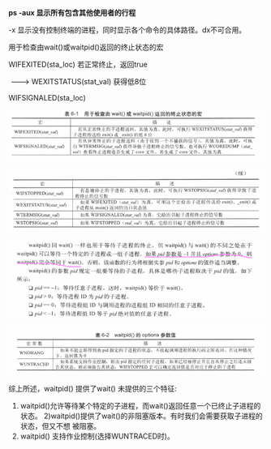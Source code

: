 



**ps   -aux 显示所有包含其他使用者的行程**

-x 显示没有控制终端的进程，同时显示各个命令的具体路径。dx不可合用。



用于检查由wait()或waitpid()返回的终止状态的宏





WIFEXITED(sta_loc)      若正常终止，返回true

​		---> WEXITSTATUS(stat_val)    获得低8位



WIFSIGNALED(sta_loc)

![1606739476887](..\images\5C1606739476887.png)

![1606739687231](..\images\5C1606739687231.png)





![1606739849052](..\images\5C1606739849052.png)





![1606739922699](..\images\5C1606739922699.png)

综上所述，waitpid() 提供了wait() 未提供的三个特征:
1) waitpid()允许等待某个特定的子进程，而wait()返回任意一个已终止子进程的状态。
2)waitpid()提供了wait()的非阻塞版本。有时我们会需要获取子进程的状态，但又不想
被阻塞。
3) waitpid() 支持作业控制(选择WUNTRACED时)。